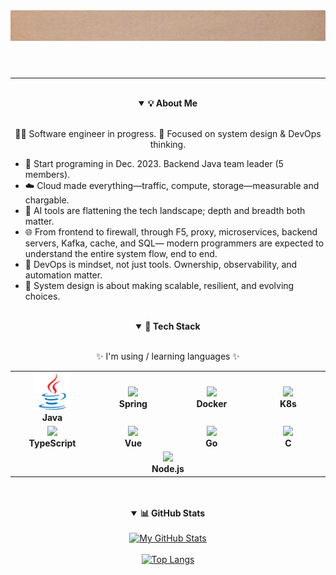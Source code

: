 <header align="center">
    <img src="./stastic/I_am_the_goat_of_my_sword.gif" alt="Banner" />
</header>

<hr>
<br>

<details open>
  <summary align="center"><strong>💡 About Me</strong></summary>
  <br>

  <p align="center">
    👨‍💻 Software engineer in progress.  
    🧠 Focused on system design & DevOps thinking.
  </p>

  <ul>
    <li>📅 Start programing in Dec. 2023. Backend Java team leader (5 members).</li>
    <li>☁️ Cloud made everything—traffic, compute, storage—measurable and chargable.</li>
    <li>🤖 AI tools are flattening the tech landscape; depth and breadth both matter.</li>
    <li>🌐 From frontend to firewall, through F5, proxy, microservices, backend servers, Kafka, cache, and SQL—
modern programmers are expected to understand the entire system flow, end to end.</li>
    <li>🔧 DevOps is mindset, not just tools. Ownership, observability, and automation matter.</li>
    <li>🧩 System design is about making scalable, resilient, and evolving choices.</li>
  </ul>

  <br>
</details>


<details open>
  <summary align="center">
    <strong>🚀 Tech Stack</strong>
  </summary>
  <br>

  <p align="center">✨ I'm using / learning languages ✨</p>

  <div align="center">

  <table>
    <tr>
      <td align="center" width="140">
        <img src="https://raw.githubusercontent.com/devicons/devicon/master/icons/java/java-original.svg" width="60"/><br><strong>Java</strong>
      </td>
      <td align="center" width="140">
        <img src="https://cdn.jsdelivr.net/gh/devicons/devicon/icons/spring/spring-original.svg" width="60"/><br><strong>Spring</strong>
      </td>
      <td align="center" width="140">
        <img src="https://cdn.jsdelivr.net/gh/devicons/devicon/icons/docker/docker-original.svg" width="60"/><br><strong>Docker</strong>
      </td>
      <td align="center" width="140">
        <img src="https://cdn.jsdelivr.net/gh/devicons/devicon/icons/kubernetes/kubernetes-plain.svg" width="60"/><br><strong>K8s</strong>
      </td>
    </tr>
    <tr>
      <td align="center" width="140">
        <img src="https://cdn.jsdelivr.net/gh/devicons/devicon/icons/typescript/typescript-original.svg" width="60"/><br><strong>TypeScript</strong>
      </td>
      <td align="center" width="140">
        <img src="https://cdn.jsdelivr.net/gh/devicons/devicon/icons/vuejs/vuejs-original.svg" width="60"/><br><strong>Vue</strong>
      </td>
      <td align="center" width="140">
        <img src="https://cdn.jsdelivr.net/gh/devicons/devicon/icons/go/go-original.svg" width="60"/><br><strong>Go</strong>
      </td>
      <td align="center" width="140">
        <img src="https://cdn.jsdelivr.net/gh/devicons/devicon/icons/c/c-original.svg" width="60"/><br><strong>C</strong>
      </td>
    </tr>
    <tr>
      <td align="center" colspan="4">
        <img src="https://cdn.jsdelivr.net/gh/devicons/devicon/icons/nodejs/nodejs-original.svg" width="60"/><br><strong>Node.js</strong>
      </td>
    </tr>
  </table>

  </div>

  <br>
</details>

<br>

<details open>
  <summary align="center">
    <strong>📊 GitHub Stats</strong>
  </summary>
  <br>

  <div align="center">
    <a href="https://github.com/HiroLiang/github-readme-stats">
      <img src="https://github-readme-stats.vercel.app/api?username=HiroLiang&show_icons=true&theme=dark" alt="My GitHub Stats" />
    </a>
    <br><br>
    <a href="https://github.com/HiroLiang/github-readme-stats">
      <img src="https://github-readme-stats.vercel.app/api/top-langs/?username=HiroLiang&hide=javascript,html&theme=dark" alt="Top Langs" />
    </a>
  </div>

  <br>
</details>
